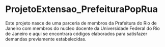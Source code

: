 # ProjetoExtensao_PrefeituraPopRua
 Este projeto nasce de uma parceria de membros da Prafeitura do Rio de Janeiro com membros do nucleo docente da Universidade Federal do Rio de Janeiro e aqui se encontrara códigos elaborados para satisfazer demandas previamente estabelecidas.
